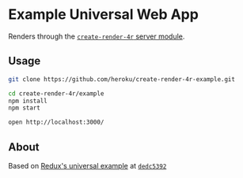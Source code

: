 Example Universal Web App
=========================
Renders through the [`create-render-4r` server module](https://github.com/heroku/create-render-4r).


Usage
-----

```bash
git clone https://github.com/heroku/create-render-4r-example.git

cd create-render-4r/example
npm install
npm start

open http://localhost:3000/
```


About
-----
Based on [Redux's universal example](https://github.com/rackt/redux/tree/master/examples/universal) at [`dedc5392`](https://github.com/rackt/redux/tree/dedc53925ef289582be04128681306deb72066d6)

